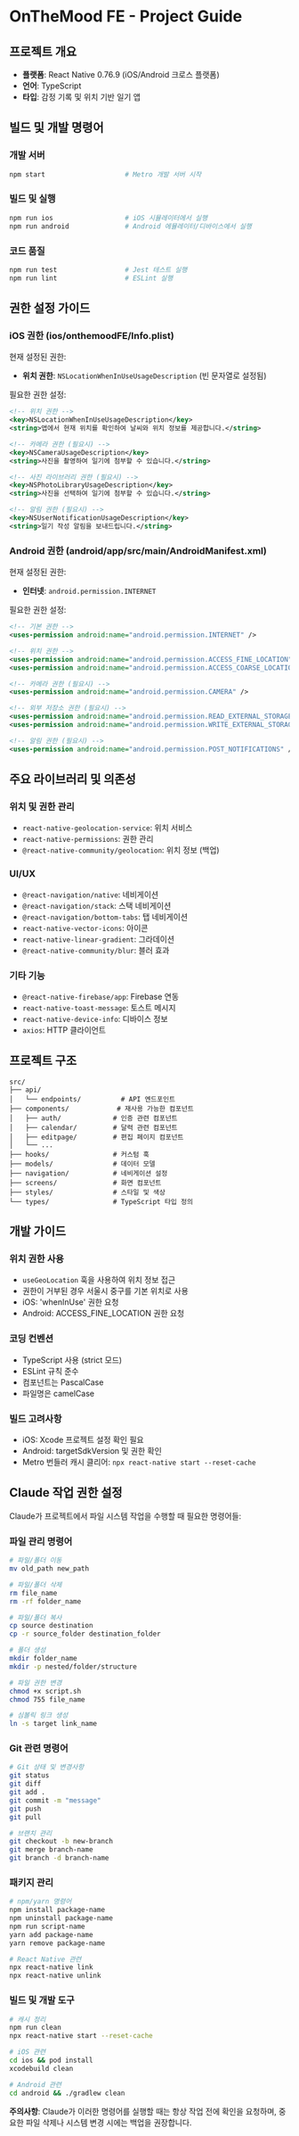 # OnTheMood FE - Project Guide

## 프로젝트 개요
- **플랫폼**: React Native 0.76.9 (iOS/Android 크로스 플랫폼)
- **언어**: TypeScript
- **타입**: 감정 기록 및 위치 기반 일기 앱

## 빌드 및 개발 명령어

### 개발 서버
```bash
npm start                    # Metro 개발 서버 시작
```

### 빌드 및 실행
```bash
npm run ios                  # iOS 시뮬레이터에서 실행
npm run android              # Android 에뮬레이터/디바이스에서 실행
```

### 코드 품질
```bash
npm run test                 # Jest 테스트 실행
npm run lint                 # ESLint 실행
```

## 권한 설정 가이드

### iOS 권한 (ios/onthemoodFE/Info.plist)

현재 설정된 권한:
- **위치 권한**: `NSLocationWhenInUseUsageDescription` (빈 문자열로 설정됨)

필요한 권한 설정:
```xml
<!-- 위치 권한 -->
<key>NSLocationWhenInUseUsageDescription</key>
<string>앱에서 현재 위치를 확인하여 날씨와 위치 정보를 제공합니다.</string>

<!-- 카메라 권한 (필요시) -->
<key>NSCameraUsageDescription</key>
<string>사진을 촬영하여 일기에 첨부할 수 있습니다.</string>

<!-- 사진 라이브러리 권한 (필요시) -->
<key>NSPhotoLibraryUsageDescription</key>
<string>사진을 선택하여 일기에 첨부할 수 있습니다.</string>

<!-- 알림 권한 (필요시) -->
<key>NSUserNotificationUsageDescription</key>
<string>일기 작성 알림을 보내드립니다.</string>
```

### Android 권한 (android/app/src/main/AndroidManifest.xml)

현재 설정된 권한:
- **인터넷**: `android.permission.INTERNET`

필요한 권한 설정:
```xml
<!-- 기본 권한 -->
<uses-permission android:name="android.permission.INTERNET" />

<!-- 위치 권한 -->
<uses-permission android:name="android.permission.ACCESS_FINE_LOCATION" />
<uses-permission android:name="android.permission.ACCESS_COARSE_LOCATION" />

<!-- 카메라 권한 (필요시) -->
<uses-permission android:name="android.permission.CAMERA" />

<!-- 외부 저장소 권한 (필요시) -->
<uses-permission android:name="android.permission.READ_EXTERNAL_STORAGE" />
<uses-permission android:name="android.permission.WRITE_EXTERNAL_STORAGE" />

<!-- 알림 권한 (필요시) -->
<uses-permission android:name="android.permission.POST_NOTIFICATIONS" />
```

## 주요 라이브러리 및 의존성

### 위치 및 권한 관리
- `react-native-geolocation-service`: 위치 서비스
- `react-native-permissions`: 권한 관리
- `@react-native-community/geolocation`: 위치 정보 (백업)

### UI/UX
- `@react-navigation/native`: 네비게이션
- `@react-navigation/stack`: 스택 네비게이션
- `@react-navigation/bottom-tabs`: 탭 네비게이션
- `react-native-vector-icons`: 아이콘
- `react-native-linear-gradient`: 그라데이션
- `@react-native-community/blur`: 블러 효과

### 기타 기능
- `@react-native-firebase/app`: Firebase 연동
- `react-native-toast-message`: 토스트 메시지
- `react-native-device-info`: 디바이스 정보
- `axios`: HTTP 클라이언트

## 프로젝트 구조

```
src/
├── api/
│   └── endpoints/          # API 엔드포인트
├── components/            # 재사용 가능한 컴포넌트
│   ├── auth/             # 인증 관련 컴포넌트
│   ├── calendar/         # 달력 관련 컴포넌트
│   ├── editpage/         # 편집 페이지 컴포넌트
│   └── ...
├── hooks/                # 커스텀 훅
├── models/               # 데이터 모델
├── navigation/           # 네비게이션 설정
├── screens/              # 화면 컴포넌트
├── styles/               # 스타일 및 색상
└── types/                # TypeScript 타입 정의
```

## 개발 가이드

### 위치 권한 사용
- `useGeoLocation` 훅을 사용하여 위치 정보 접근
- 권한이 거부된 경우 서울시 중구를 기본 위치로 사용
- iOS: 'whenInUse' 권한 요청
- Android: ACCESS_FINE_LOCATION 권한 요청

### 코딩 컨벤션
- TypeScript 사용 (strict 모드)
- ESLint 규칙 준수
- 컴포넌트는 PascalCase
- 파일명은 camelCase

### 빌드 고려사항
- iOS: Xcode 프로젝트 설정 확인 필요
- Android: targetSdkVersion 및 권한 확인
- Metro 번들러 캐시 클리어: `npx react-native start --reset-cache`

## Claude 작업 권한 설정

Claude가 프로젝트에서 파일 시스템 작업을 수행할 때 필요한 명령어들:

### 파일 관리 명령어
```bash
# 파일/폴더 이동
mv old_path new_path

# 파일/폴더 삭제
rm file_name
rm -rf folder_name

# 파일/폴더 복사
cp source destination
cp -r source_folder destination_folder

# 폴더 생성
mkdir folder_name
mkdir -p nested/folder/structure

# 파일 권한 변경
chmod +x script.sh
chmod 755 file_name

# 심볼릭 링크 생성
ln -s target link_name
```

### Git 관련 명령어
```bash
# Git 상태 및 변경사항
git status
git diff
git add .
git commit -m "message"
git push
git pull

# 브랜치 관리
git checkout -b new-branch
git merge branch-name
git branch -d branch-name
```

### 패키지 관리
```bash
# npm/yarn 명령어
npm install package-name
npm uninstall package-name
npm run script-name
yarn add package-name
yarn remove package-name

# React Native 관련
npx react-native link
npx react-native unlink
```

### 빌드 및 개발 도구
```bash
# 캐시 정리
npm run clean
npx react-native start --reset-cache

# iOS 관련
cd ios && pod install
xcodebuild clean

# Android 관련
cd android && ./gradlew clean
```

**주의사항**: Claude가 이러한 명령어를 실행할 때는 항상 작업 전에 확인을 요청하며, 중요한 파일 삭제나 시스템 변경 시에는 백업을 권장합니다.

